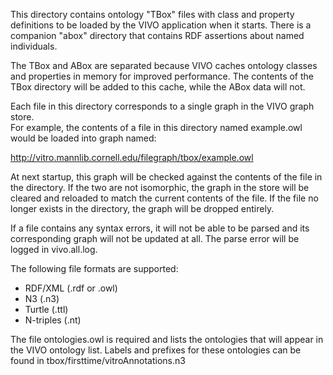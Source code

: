 This directory contains ontology "TBox" files with class and property definitions to be 
loaded by the VIVO application when it starts.  There is a companion "abox" directory 
that contains RDF assertions about named individuals.

The TBox and ABox are separated because VIVO caches ontology classes and properties in 
memory for improved performance.  The contents of the TBox directory will be added to this 
cache, while the ABox data will not.

Each file in this directory corresponds to a single graph in the VIVO graph store.  
For example, the contents of a file in this directory named example.owl would be 
loaded into graph named:

http://vitro.mannlib.cornell.edu/filegraph/tbox/example.owl

At next startup, this graph will be checked against the contents of the file in the 
directory.  If the two are not isomorphic, the graph in the store will be cleared and 
reloaded to match the current contents of the file.  If the file no longer exists in 
the directory, the graph will be dropped entirely.

If a file contains any syntax errors, it will not be able to be parsed and its 
corresponding graph will not be updated at all. The parse error will be logged in 
vivo.all.log.

The following file formats are supported:

* RDF/XML   (.rdf or .owl)
* N3        (.n3)
* Turtle    (.ttl)
* N-triples (.nt)

The file ontologies.owl is required and lists the ontologies that will appear in the VIVO
ontology list.  Labels and prefixes for these ontologies can be found in
tbox/firsttime/vitroAnnotations.n3
